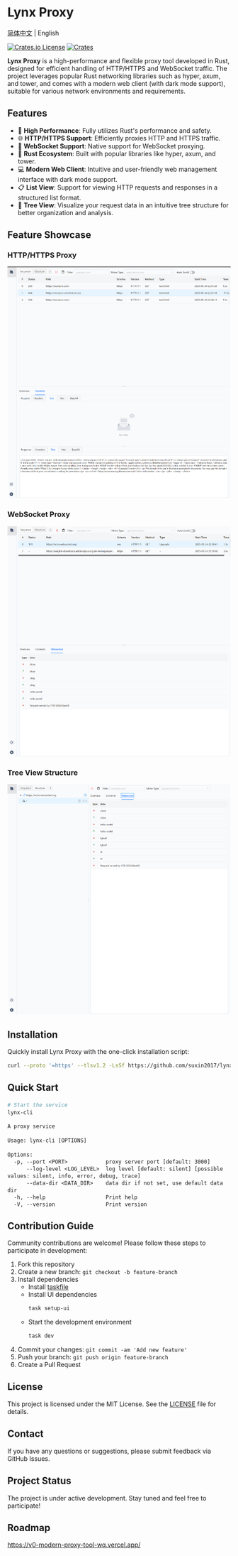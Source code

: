 # Lynx Proxy

[简体中文](README.zh-CN.md) | English

[![Crates.io License](https://img.shields.io/crates/l/lynx-core)](./LICENSE)
[![Crates](https://img.shields.io/crates/v/lynx-core.svg)](https://crates.io/crates/lynx-core)

**Lynx Proxy** is a high-performance and flexible proxy tool developed in Rust, designed for efficient handling of HTTP/HTTPS and WebSocket traffic. The project leverages popular Rust networking libraries such as hyper, axum, and tower, and comes with a modern web client (with dark mode support), suitable for various network environments and requirements.

## Features

- 🚀 **High Performance**: Fully utilizes Rust's performance and safety.
- 🌐 **HTTP/HTTPS Support**: Efficiently proxies HTTP and HTTPS traffic.
- 🔗 **WebSocket Support**: Native support for WebSocket proxying.
- 🦀 **Rust Ecosystem**: Built with popular libraries like hyper, axum, and tower.
- 💻 **Modern Web Client**: Intuitive and user-friendly web management interface with dark mode support.
- 📋 **List View**: Support for viewing HTTP requests and responses in a structured list format.
- 🌲 **Tree View**: Visualize your request data in an intuitive tree structure for better organization and analysis.

## Feature Showcase

### HTTP/HTTPS Proxy

![HTTP Proxy Example](./images/http.png)

### WebSocket Proxy

![WebSocket Proxy Example](./images/webscoket.png)

### Tree View Structure

![Tree View Structure Example](./images/tree.png)

## Installation

Quickly install Lynx Proxy with the one-click installation script:

```bash
curl --proto '=https' --tlsv1.2 -LsSf https://github.com/suxin2017/lynx-server/releases/latest/download/lynx-cli-installer.sh | sh
```

## Quick Start

```bash
# Start the service
lynx-cli
```

```
A proxy service

Usage: lynx-cli [OPTIONS]

Options:
  -p, --port <PORT>            proxy server port [default: 3000]
      --log-level <LOG_LEVEL>  log level [default: silent] [possible values: silent, info, error, debug, trace]
      --data-dir <DATA_DIR>    data dir if not set, use default data dir
  -h, --help                   Print help
  -V, --version                Print version
```

## Contribution Guide

Community contributions are welcome! Please follow these steps to participate in development:

1. Fork this repository
2. Create a new branch: `git checkout -b feature-branch`
3. Install dependencies
   - Install [taskfile](https://taskfile.dev/)
   - Install UI dependencies
     ```bash
     task setup-ui
     ```
   - Start the development environment
     ```bash
     task dev
     ```
4. Commit your changes: `git commit -am 'Add new feature'`
5. Push your branch: `git push origin feature-branch`
6. Create a Pull Request

## License

This project is licensed under the MIT License. See the [LICENSE](LICENSE) file for details.

## Contact

If you have any questions or suggestions, please submit feedback via GitHub Issues.

## Project Status

The project is under active development. Stay tuned and feel free to participate!

## Roadmap

https://v0-modern-proxy-tool-wq.vercel.app/

